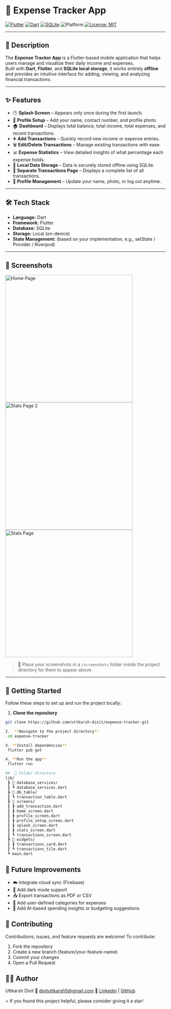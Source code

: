 
# 💸 Expense Tracker App

[![Flutter](https://img.shields.io/badge/Flutter-3.0+-blue?logo=flutter)](https://flutter.dev/)
[![Dart](https://img.shields.io/badge/Dart-2.17+-blue?logo=dart)](https://dart.dev/)
[![SQLite](https://img.shields.io/badge/Database-SQLite-orange?logo=sqlite)](https://www.sqlite.org/)
![Platform](https://img.shields.io/badge/Platform-Android%20%7C%20iOS-lightgrey)
[![License: MIT](https://img.shields.io/badge/License-MIT-green.svg)](LICENSE)

---

## 🧾 Description

The **Expense Tracker App** is a Flutter-based mobile application that helps users manage and visualize their daily income and expenses.  
Built with **Dart**, **Flutter**, and **SQLite local storage**, it works entirely **offline** and provides an intuitive interface for adding, viewing, and analyzing financial transactions.

---

## ✨ Features

- 🕐 **Splash Screen** – Appears only once during the first launch.  
- 👤 **Profile Setup** – Add your name, contact number, and profile photo.  
- 🏠 **Dashboard** – Displays total balance, total income, total expenses, and recent transactions.  
- ➕ **Add Transactions** – Quickly record new income or expense entries.  
- 🗑️ **Edit/Delete Transactions** – Manage existing transactions with ease.  
- 📊 **Expense Statistics** – View detailed insights of what percentage each expense holds.  
- 💾 **Local Data Storage** – Data is securely stored offline using SQLite.  
- 🧮 **Separate Transactions Page** – Displays a complete list of all transactions.  
- 🔄 **Profile Management** – Update your name, photo, or log out anytime.  

---

## 🛠️ Tech Stack

- **Language:** Dart  
- **Framework:** Flutter  
- **Database:** SQLite  
- **Storage:** Local (on-device)  
- **State Management:** (based on your implementation, e.g., setState / Provider / Riverpod)

---

## 📱 Screenshots

<img src="https://github.com/user-attachments/assets/b3181741-c091-4640-946c-4f7e07b26b41" alt="Home Page" width="400">
<img src="https://github.com/user-attachments/assets/09ee9542-7a3a-487a-9332-585d54f104e7" alt="Stats Page 2" width="400">
<img src="https://github.com/user-attachments/assets/3ed2323c-5ad2-458d-a995-320c227d6d8c" alt="Stats Page" width="400">



> 📸 Place your screenshots in a `/screenshots` folder inside the project directory for them to appear above.

---

## 🚀 Getting Started

Follow these steps to set up and run the project locally:

1.  **Clone the repository**
   ```bash
   git clone https://github.com/uttkarsh-dixit/expense-tracker.git

2.  **Navigate to the project directory**
	cd expense-tracker

3. **Install dependencies**
	flutter pub get

4. **Run the app**
	flutter run

```

```bash
##  📂 Folder Structure
lib/
 ┣ 📁 database_services/
 ┃ ┗ database_services.dart
 ┣ 📁 db_table/
 ┃ ┗ transaction_table.dart
 ┣ 📁 screens/
 ┃ ┣ add_transaction.dart
 ┃ ┣ home_screen.dart
 ┃ ┣ profile_screen.dart
 ┃ ┣ profile_setup_screen.dart
 ┃ ┣ splash_screen.dart
 ┃ ┣ stats_screen.dart
 ┃ ┗ transactions_screen.dart
 ┣ 📁 widgets/
 ┃ ┣ transactions_card.dart
 ┃ ┗ transactions_tile.dart
 ┗ main.dart

```

## 🔮 Future Improvements
* ☁️ Integrate cloud sync (Firebase)
* 🌙 Add dark mode support
* 📤 Export transactions as PDF or CSV
* 💬 Add user-defined categories for expenses
* 🧠 Add AI-based spending insights or budgeting suggestions



##  🤝 Contributing
Contributions, issues, and feature requests are welcome!
To contribute:
1. Fork the repository
2. Create a new branch (feature/your-feature-name)
3. Commit your changes
4. Open a Pull Request


## 👨‍💻 Author
Uttkarsh Dixit 📧 dixituttkarsh5@gmail.com 🔗 [Linkedin](https://www.linkedin.com/in/uttkarsh-dixit/)  | [GitHub](https://github.com/uttkarsh-dixit)


⭐ If you found this project helpful, please consider giving it a star!
